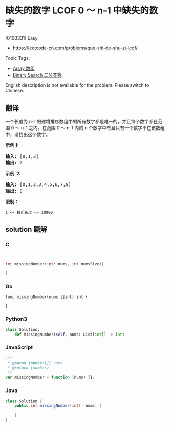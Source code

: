 # 缺失的数字 LCOF 0 ～ n-1 中缺失的数字

[0100331] Easy

- https://leetcode-cn.com/problems/que-shi-de-shu-zi-lcof/

Topic Tags:

- [Array 数组](https://leetcode-cn.com/tag/array/)
- [Binary Search 二分查找](https://leetcode-cn.com/tag/binary-search/)

English description is not available for the problem. Please switch to Chinese.

## 翻译

一个长度为 n-1 的递增排序数组中的所有数字都是唯一的，并且每个数字都在范围 0 ～ n-1 之内。在范围 0 ～ n-1 内的 n 个数字中有且只有一个数字不在该数组中，请找出这个数字。

**示例 1:**

<pre><strong>输入:</strong> [0,1,3]
<strong>输出:</strong> 2
</pre>

**示例  2:**

<pre><strong>输入:</strong> [0,1,2,3,4,5,6,7,9]
<strong>输出:</strong> 8</pre>

**限制：**

`1 <= 数组长度 <= 10000`

## solution 题解

### C

```c


int missingNumber(int* nums, int numsSize){

}


```

### Go

```golang
func missingNumber(nums []int) int {

}
```

### Python3

```python
class Solution:
    def missingNumber(self, nums: List[int]) -> int:
```

### JavaScript

```javascript
/**
 * @param {number[]} nums
 * @return {number}
 */
var missingNumber = function (nums) {};
```

### Java

```java
class Solution {
    public int missingNumber(int[] nums) {

    }
}
```
